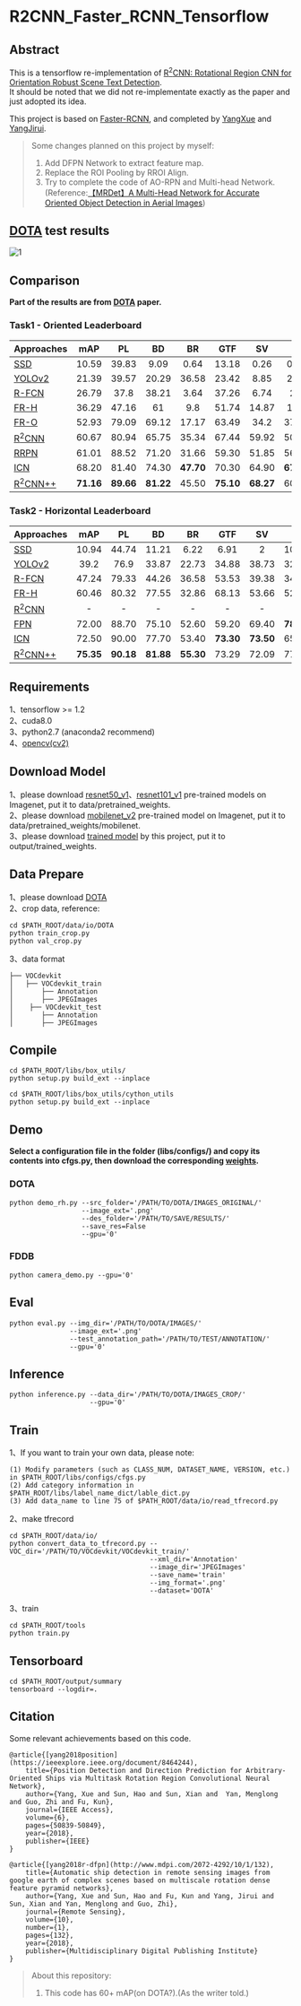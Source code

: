 # R2CNN_Faster_RCNN_Tensorflow

## Abstract
This is a tensorflow re-implementation of [R<sup>2</sup>CNN: Rotational Region CNN for Orientation Robust Scene Text Detection](https://arxiv.org/abs/1706.09579).      
It should be noted that we did not re-implementate exactly as the paper and just adopted its idea.    

This project is based on [Faster-RCNN](https://github.com/DetectionTeamUCAS/Faster-RCNN_Tensorflow), and completed by [YangXue](https://github.com/yangxue0827) and [YangJirui](https://github.com/yangJirui).

> Some changes planned on this project by myself:
> 1. Add DFPN Network to extract feature map.
> 2. Replace the ROI Pooling by RROI Align.
> 3. Try to complete the code of AO-RPN and Multi-head Network.(Reference:[【MRDet】A Multi-Head Network for Accurate Oriented Object Detection in Aerial Images](https://arxiv.org/abs/2012.13135))

## [DOTA](https://captain-whu.github.io/DOTA/index.html) test results      
![1](DOTA.png)

## Comparison 
**Part of the results are from [DOTA](https://arxiv.org/abs/1711.10398) paper.**
### Task1 - Oriented Leaderboard
| Approaches | mAP | PL | BD | BR | GTF | SV | LV | SH | TC | BC | ST | SBF | RA | HA | SP | HC |
|------------|:---:|:--:|:--:|:--:|:---:|:--:|:--:|:--:|:--:|:--:|:--:|:---:|:--:|:--:|:--:|:--:|
|[SSD](https://link.springer.com/chapter/10.1007%2F978-3-319-46448-0_2)|10.59|39.83|9.09|0.64|13.18|0.26|0.39|1.11|16.24|27.57|9.23|27.16|9.09|3.03|1.05|1.01|
|[YOLOv2](https://arxiv.org/abs/1612.08242)|21.39|39.57|20.29|36.58|23.42|8.85|2.09|4.82|44.34|38.35|34.65|16.02|37.62|47.23|25.5|7.45| 
|[R-FCN](http://papers.nips.cc/paper/6465-r-fcn-object-detection-via-region-based-fully-convolutional-networks)|26.79|37.8|38.21|3.64|37.26|6.74|2.6|5.59|22.85|46.93|66.04|33.37|47.15|10.6|25.19|17.96|
|[FR-H](https://ieeexplore.ieee.org/abstract/document/7485869/)|36.29|47.16|61|9.8|51.74|14.87|12.8|6.88|56.26|59.97|57.32|47.83|48.7|8.23|37.25|23.05|
|[FR-O](https://arxiv.org/abs/1711.10398)|52.93|79.09|69.12|17.17|63.49|34.2|37.16|36.2|89.19|69.6|58.96|49.4|52.52|46.69|44.8|46.3|
|[R<sup>2</sup>CNN](https://arxiv.org/abs/1706.09579)|60.67|80.94|65.75|35.34|67.44|59.92|50.91|55.81|90.67|66.92|72.39|55.06|52.23|55.14|53.35|48.22|
|[RRPN](https://arxiv.org/pdf/1703.01086)|61.01|88.52|71.20|31.66|59.30|51.85|56.19|57.25|90.81|72.84|67.38|56.69|52.84|53.08|51.94|53.58|
|[ICN](https://arxiv.org/abs/1807.02700)|68.20|81.40|74.30|**47.70**|70.30|64.90|**67.80**|**70.00**|90.80|79.10|78.20|53.60|62.90|**67.00**|64.20|50.20|
|[R<sup>2</sup>CNN++](https://arxiv.org/abs/1811.07126)|**71.16**|**89.66**|**81.22**|45.50|**75.10**|**68.27**|60.17|66.83|**90.90**|**80.69**|**86.15**|**64.05**|**63.48**|65.34|**68.01**|**62.05**|

### Task2 - Horizontal Leaderboard
| Approaches | mAP | PL | BD | BR | GTF | SV | LV | SH | TC | BC | ST | SBF | RA | HA | SP | HC |
|------------|:---:|:--:|:--:|:--:|:---:|:--:|:--:|:--:|:--:|:--:|:--:|:---:|:--:|:--:|:--:|:--:|
|[SSD](https://link.springer.com/chapter/10.1007%2F978-3-319-46448-0_2)|10.94|44.74|11.21|6.22|6.91|2|10.24|11.34|15.59|12.56|17.94|14.73|4.55|4.55|0.53|1.01|
|[YOLOv2](https://arxiv.org/abs/1612.08242)|39.2|76.9|33.87|22.73|34.88|38.73|32.02|52.37|61.65|48.54|33.91|29.27|36.83|36.44|38.26|11.61| 
|[R-FCN](http://papers.nips.cc/paper/6465-r-fcn-object-detection-via-region-based-fully-convolutional-networks)|47.24|79.33|44.26|36.58|53.53|39.38|34.15|47.29|45.66|47.74|65.84|37.92|44.23|47.23|50.64|34.9|
|[FR-H](https://ieeexplore.ieee.org/abstract/document/7485869/)|60.46|80.32|77.55|32.86|68.13|53.66|52.49|50.04|90.41|75.05|59.59|57|49.81|61.69|56.46|41.85|
|[R<sup>2</sup>CNN](https://arxiv.org/abs/1706.09579)|-|-|-|-|-|-|-|-|-|-|-|-|-|-|-|-|
|[FPN](https://arxiv.org/abs/1612.03144)|72.00|88.70|75.10|52.60|59.20|69.40|**78.80**|**84.50**|90.60|81.30|82.60|52.50|62.10|**76.60**|66.30|60.10|
|[ICN](https://arxiv.org/abs/1807.02700)|72.50|90.00|77.70|53.40|**73.30**|**73.50**|65.00|78.20|90.80|79.10|84.80|57.20|62.10|73.50|70.20|58.10|
|[R<sup>2</sup>CNN++](https://arxiv.org/abs/1811.07126)|**75.35**|**90.18**|**81.88**|**55.30**|73.29|72.09|77.65|78.06|**90.91**|**82.44**|**86.39**|**64.53**|**63.45**|75.77|**78.21**|**60.11**|


## Requirements
1、tensorflow >= 1.2     
2、cuda8.0     
3、python2.7 (anaconda2 recommend)    
4、[opencv(cv2)](https://pypi.org/project/opencv-python/) 

## Download Model
1、please download [resnet50_v1](http://download.tensorflow.org/models/resnet_v1_50_2016_08_28.tar.gz)、[resnet101_v1](http://download.tensorflow.org/models/resnet_v1_101_2016_08_28.tar.gz) pre-trained models on Imagenet, put it to data/pretrained_weights.     
2、please download [mobilenet_v2](https://storage.googleapis.com/mobilenet_v2/checkpoints/mobilenet_v2_1.0_224.tgz) pre-trained model on Imagenet, put it to data/pretrained_weights/mobilenet.      
3、please download [trained model](https://github.com/DetectionTeamUCAS/Models/tree/master/R2CNN_Faster-RCNN_Tensorflow) by this project, put it to output/trained_weights.

## Data Prepare
1、please download [DOTA](https://captain-whu.github.io/DOTA/dataset.html)      
2、crop data, reference:
```  
cd $PATH_ROOT/data/io/DOTA
python train_crop.py 
python val_crop.py
```
3、data format
```
├── VOCdevkit
│   ├── VOCdevkit_train
│       ├── Annotation
│       ├── JPEGImages
│    ├── VOCdevkit_test
│       ├── Annotation
│       ├── JPEGImages
```  

## Compile
```  
cd $PATH_ROOT/libs/box_utils/
python setup.py build_ext --inplace
```

```  
cd $PATH_ROOT/libs/box_utils/cython_utils
python setup.py build_ext --inplace
```

## Demo

**Select a configuration file in the folder (libs/configs/) and copy its contents into cfgs.py, then download the corresponding [weights](https://github.com/DetectionTeamUCAS/Models/tree/master/R2CNN_Faster-RCNN_Tensorflow).** 

### DOTA     

```   
python demo_rh.py --src_folder='/PATH/TO/DOTA/IMAGES_ORIGINAL/' 
                  --image_ext='.png' 
                  --des_folder='/PATH/TO/SAVE/RESULTS/' 
                  --save_res=False
                  --gpu='0'
```

### FDDB
```   
python camera_demo.py --gpu='0'
```

## Eval
```  
python eval.py --img_dir='/PATH/TO/DOTA/IMAGES/' 
               --image_ext='.png' 
               --test_annotation_path='/PATH/TO/TEST/ANNOTATION/'
               --gpu='0'
```

## Inference
```  
python inference.py --data_dir='/PATH/TO/DOTA/IMAGES_CROP/'      
                    --gpu='0'
```

## Train
1、If you want to train your own data, please note:  
```     
(1) Modify parameters (such as CLASS_NUM, DATASET_NAME, VERSION, etc.) in $PATH_ROOT/libs/configs/cfgs.py
(2) Add category information in $PATH_ROOT/libs/label_name_dict/lable_dict.py     
(3) Add data_name to line 75 of $PATH_ROOT/data/io/read_tfrecord.py 
```     

2、make tfrecord
```  
cd $PATH_ROOT/data/io/  
python convert_data_to_tfrecord.py --VOC_dir='/PATH/TO/VOCdevkit/VOCdevkit_train/' 
                                   --xml_dir='Annotation'
                                   --image_dir='JPEGImages'
                                   --save_name='train' 
                                   --img_format='.png' 
                                   --dataset='DOTA'
```     

3、train
```  
cd $PATH_ROOT/tools
python train.py
```

## Tensorboard
```  
cd $PATH_ROOT/output/summary
tensorboard --logdir=.
``` 

## Citation
Some relevant achievements based on this code.     

    @article{[yang2018position](https://ieeexplore.ieee.org/document/8464244),
		title={Position Detection and Direction Prediction for Arbitrary-Oriented Ships via Multitask Rotation Region Convolutional Neural Network},
		author={Yang, Xue and Sun, Hao and Sun, Xian and  Yan, Menglong and Guo, Zhi and Fu, Kun},
		journal={IEEE Access},
		volume={6},
		pages={50839-50849},
		year={2018},
		publisher={IEEE}
	}
    
    @article{[yang2018r-dfpn](http://www.mdpi.com/2072-4292/10/1/132),
		title={Automatic ship detection in remote sensing images from google earth of complex scenes based on multiscale rotation dense feature pyramid networks},
		author={Yang, Xue and Sun, Hao and Fu, Kun and Yang, Jirui and Sun, Xian and Yan, Menglong and Guo, Zhi},
		journal={Remote Sensing},
		volume={10},
		number={1},
		pages={132},
		year={2018},
		publisher={Multidisciplinary Digital Publishing Institute}
	} 


> About this repository:
> 1. This code has 60+ mAP(on DOTA?).(As the writer told.)